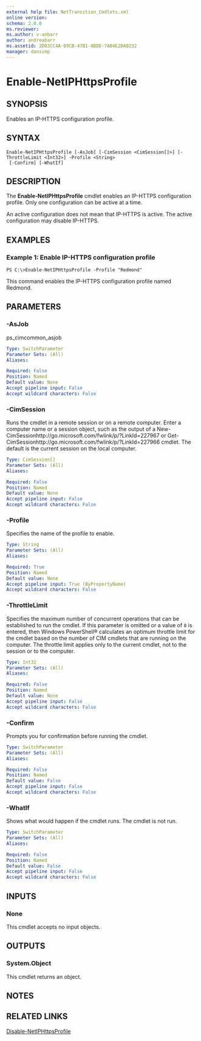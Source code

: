 ```yaml
---
external help file: NetTransition_Cmdlets.xml
online version: 
schema: 2.0.0
ms.reviewer:
ms.author: v-anbarr
author: andreabarr
ms.assetid: 2D03CC4A-89CB-47B1-ABDE-7AB4E2DA0232
manager: dansimp
---
```


# Enable-NetIPHttpsProfile

## SYNOPSIS
Enables an IP-HTTPS configuration profile.

## SYNTAX

```
Enable-NetIPHttpsProfile [-AsJob] [-CimSession <CimSession[]>] [-ThrottleLimit <Int32>] -Profile <String>
 [-Confirm] [-WhatIf]
```

## DESCRIPTION
The **Enable-NetIPHttpsProfile** cmdlet enables an IP-HTTPS configuration profile.
Only one configuration can be active at a time.

An active configuration does not mean that IP-HTTPS is active.
The active configuration may disable IP-HTTPS.

## EXAMPLES

### Example 1: Enable IP-HTTPS configuration profile
```
PS C:\>Enable-NetIPHttpsProfile -Profile "Redmond"
```

This command enables the IP-HTTPS configuration profile named Redmond.

## PARAMETERS

### -AsJob
ps_cimcommon_asjob

```yaml
Type: SwitchParameter
Parameter Sets: (All)
Aliases: 

Required: False
Position: Named
Default value: None
Accept pipeline input: False
Accept wildcard characters: False
```

### -CimSession
Runs the cmdlet in a remote session or on a remote computer.
Enter a computer name or a session object, such as the output of a New-CimSessionhttp://go.microsoft.com/fwlink/p/?LinkId=227967 or Get-CimSessionhttp://go.microsoft.com/fwlink/p/?LinkId=227966 cmdlet.
The default is the current session on the local computer.

```yaml
Type: CimSession[]
Parameter Sets: (All)
Aliases: 

Required: False
Position: Named
Default value: None
Accept pipeline input: False
Accept wildcard characters: False
```

### -Profile
Specifies the name of the profile to enable.

```yaml
Type: String
Parameter Sets: (All)
Aliases: 

Required: True
Position: Named
Default value: None
Accept pipeline input: True (ByPropertyName)
Accept wildcard characters: False
```

### -ThrottleLimit
Specifies the maximum number of concurrent operations that can be established to run the cmdlet.
If this parameter is omitted or a value of `0` is entered, then Windows PowerShell® calculates an optimum throttle limit for the cmdlet based on the number of CIM cmdlets that are running on the computer.
The throttle limit applies only to the current cmdlet, not to the session or to the computer.

```yaml
Type: Int32
Parameter Sets: (All)
Aliases: 

Required: False
Position: Named
Default value: None
Accept pipeline input: False
Accept wildcard characters: False
```

### -Confirm
Prompts you for confirmation before running the cmdlet.

```yaml
Type: SwitchParameter
Parameter Sets: (All)
Aliases: 

Required: False
Position: Named
Default value: False
Accept pipeline input: False
Accept wildcard characters: False
```

### -WhatIf
Shows what would happen if the cmdlet runs.
The cmdlet is not run.

```yaml
Type: SwitchParameter
Parameter Sets: (All)
Aliases: 

Required: False
Position: Named
Default value: False
Accept pipeline input: False
Accept wildcard characters: False
```

## INPUTS

### None
This cmdlet accepts no input objects.

## OUTPUTS

### System.Object
This cmdlet returns an object.

## NOTES

## RELATED LINKS

[Disable-NetIPHttpsProfile](./Disable-NetIPHttpsProfile.md)

